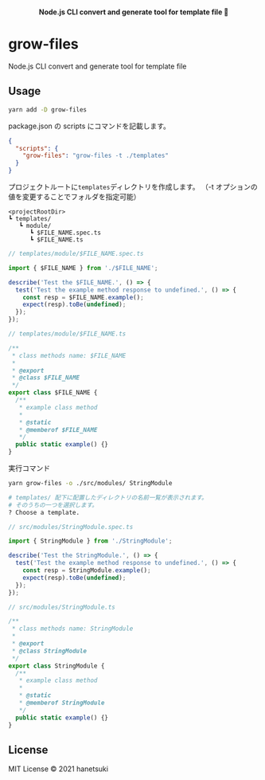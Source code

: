 <br>
<p align="center">
<b>Node.js CLI convert and generate tool for template file 🥂</b>
</p>

# grow-files

Node.js CLI convert and generate tool for template file

## Usage

```bash
yarn add -D grow-files
```

package.json の scripts にコマンドを記載します。

```json
{
  "scripts": {
    "grow-files": "grow-files -t ./templates"
  }
}
```

プロジェクトルートに`templates`ディレクトリを作成します。
（-t オプションの値を変更することでフォルダを指定可能）

```
<projectRootDir>
┗ templates/
   ┗ module/
      ┗ $FILE_NAME.spec.ts
      ┗ $FILE_NAME.ts
```

```ts
// templates/module/$FILE_NAME.spec.ts

import { $FILE_NAME } from './$FILE_NAME';

describe('Test the $FILE_NAME.', () => {
  test('Test the example method response to undefined.', () => {
    const resp = $FILE_NAME.example();
    expect(resp).toBe(undefined);
  });
});
```

```ts
// templates/module/$FILE_NAME.ts

/**
 * class methods name: $FILE_NAME
 *
 * @export
 * @class $FILE_NAME
 */
export class $FILE_NAME {
  /**
   * example class method
   *
   * @static
   * @memberof $FILE_NAME
   */
  public static example() {}
}
```

実行コマンド

```bash
yarn grow-files -o ./src/modules/ StringModule

# templates/ 配下に配置したディレクトリの名前一覧が表示されます。
# そのうちの一つを選択します。
? Choose a template.
```

```ts
// src/modules/StringModule.spec.ts

import { StringModule } from './StringModule';

describe('Test the StringModule.', () => {
  test('Test the example method response to undefined.', () => {
    const resp = StringModule.example();
    expect(resp).toBe(undefined);
  });
});
```

```ts
// src/modules/StringModule.ts

/**
 * class methods name: StringModule
 *
 * @export
 * @class StringModule
 */
export class StringModule {
  /**
   * example class method
   *
   * @static
   * @memberof StringModule
   */
  public static example() {}
}
```

## License

MIT License © 2021 hanetsuki
